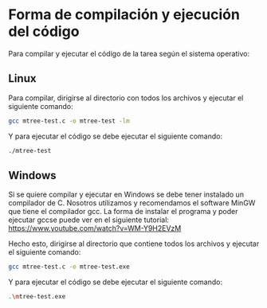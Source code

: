 # Forma de compilación y ejecución del código

Para compilar y ejecutar el código de la tarea según el sistema operativo:

## Linux
Para compilar, dirigirse al directorio con todos los archivos y ejecutar el siguiente comando:

```bash
gcc mtree-test.c -o mtree-test -lm
```
Y para ejecutar el código se debe ejecutar el siguiente comando:

```bash
./mtree-test
```

## Windows
Si se quiere compilar y ejecutar en Windows se debe tener instalado un compilador de C. Nosotros utilizamos y recomendamos el software MinGW que tiene el compilador gcc. La forma de instalar el programa y poder ejecutar gccse puede ver en el siguiente tutorial: https://www.youtube.com/watch?v=WM-Y9H2EVzM

Hecho esto, dirigirse al directorio que contiene todos los archivos y ejecutar el siguiente comando:

```bash
gcc mtree-test.c -o mtree-test.exe
```

Y para ejecutar el código se debe ejecutar el siguiente comando:
```bash
.\mtree-test.exe
```